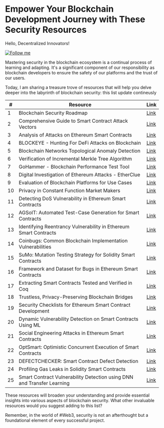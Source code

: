<h1> Empower Your Blockchain Development Journey with These Security Resources </h1>

Hello, Decentralized Innovators!

[![Follow me](https://img.shields.io/badge/linkedin-follow%20me-blue)](https://www.linkedin.com/in/behrouz-torabi-409500173/)

Mastering security in the blockchain ecosystem is a continual process of learning and adapting. It's a significant component of our responsibility as blockchain developers to ensure the safety of our platforms and the trust of our users.

Today, I am sharing a treasure trove of resources that will help you delve deeper into the labyrinth of blockchain security: 
this list update contineusly




| # | Resource | Link |
|---|---|---|
| 1 | Blockchain Security Roadmap | [Link](https://lnkd.in/gPw7Nf4J) |
| 2 | Comprehensive Guide to Smart Contract Attack Vectors | [Link](https://lnkd.in/gSV_bj9R) |
| 3 | Analysis of Attacks on Ethereum Smart Contracts | [Link](https://lnkd.in/gnzDrXaH) |
| 4 | BLOCKEYE - Hunting For DeFi Attacks on Blockchain | [Link](https://lnkd.in/gvxmW8Hu) |
| 5 | Blockchain Networks Topological Anomaly Detection | [Link](https://lnkd.in/gPG6vrAM) |
| 6 | Verification of Incremental Merkle Tree Algorithm | [Link](https://lnkd.in/gfk3YrEd) |
| 7 | GoHammer - Blockchain Performance Test Tool | [Link](https://lnkd.in/gHhjWdHj) |
| 8 | Digital Investigation of Ethereum Attacks - EtherClue | [Link](https://lnkd.in/gvuaaKaT) |
| 9 | Evaluation of Blockchain Platforms for Use Cases | [Link](https://lnkd.in/g7G9Rpxj) |
| 10 | Privacy in Constant Function Market Makers | [Link](https://lnkd.in/guEEV7Gm) |
| 11 | Detecting DoS Vulnerability in Ethereum Smart Contracts | [Link](https://lnkd.in/gT3C-9fq) |
| 12 | AGSolT: Automated Test-Case Generation for Smart Contracts | [Link](https://lnkd.in/gYDvEndF) |
| 13 | Identifying Reentrancy Vulnerability in Ethereum Smart Contracts | [Link](https://lnkd.in/g6EVMjpg) |
| 14 | Coinbugs: Common Blockchain Implementation Vulnerabilities | [Link](https://lnkd.in/gqTS47JW) |
| 15 | SuMo: Mutation Testing Strategy for Solidity Smart Contracts | [Link](https://lnkd.in/gm_ut_ev) |
| 16 | Framework and Dataset for Bugs in Ethereum Smart Contracts | [Link](https://lnkd.in/gGNzC8iz) |
| 17 | Extracting Smart Contracts Tested and Verified in Coq | [Link](https://lnkd.in/gYv2VgFJ) |
| 18 | Trustless, Privacy-Preserving Blockchain Bridges | [Link](https://lnkd.in/gxzndTd2) |
| 19 | Security Checklists for Ethereum Smart Contract Development | [Link](https://lnkd.in/grF8DuMU) |
| 20 | Dynamic Vulnerability Detection on Smart Contracts Using ML | [Link](https://lnkd.in/gpbsEGve) |
| 21 | Social Engineering Attacks in Ethereum Smart Contracts | [Link](https://lnkd.in/g38PzXy3) |
| 22 | OptSmart: Optimistic Concurrent Execution of Smart Contracts | [Link](https://lnkd.in/gFJhgamn) |
| 23 | DEFECTCHECKER: Smart Contract Defect Detection | [Link](https://lnkd.in/gKNNN34h) |
| 24 | Profiling Gas Leaks in Solidity Smart Contracts | [Link](https://lnkd.in/g2dMHYac) |
| 25 | Smart Contract Vulnerability Detection using DNN and Transfer Learning | [Link](https://lnkd.in/gV8Th) |



These resources will broaden your understanding and provide essential insights into various aspects of blockchain security. What other invaluable resources would you suggest adding to this list? 

Remember, in the world of #Web3, security is not an afterthought but a foundational element of every successful project.
